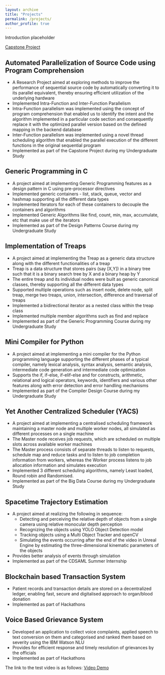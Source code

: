 ```yaml
---
layout: archive
title: "Projects"
permalink: /projects/
author_profile: true
---
```


Introduction placeholder

<a href="/projects/Capstone_project"> Capstone Project </a>

## Automated Parallelization of Source Code using Program Comprehension
  * A Research Project aimed at exploring methods to improve the performance of sequential source code by automatically converting it to its parallel equivalent, thereby ensuring efficient utilization of the underlying hardware
  * Implemented Intra-Function and Inter-Function Parallelism
  * Intra-Function parallelism was implemented using the concept of program comprehension that enabled us to identify the intent and the algorithm implemented in a particular code section and consequently replace it with the optimized parallel version based on the defined mapping in the backend database
  * Inter-Function parallelism was implemented using a novel thread scheduling algorithm that enabled the parallel execution of the different functions in the original sequential program
  * Implemented as part of the Capstone Project during my Undergraduate Study

## Generic Programming in C
  * A project aimed at implementing Generic Programming features as a design pattern in C using pre-processor directives
  * Implemented generic containers - list, stack, queue, vector and hashmap supporting all the different data types
  * Implemented Iterators for each of these containers to decouple the containers and algorithms
  * Implemented Generic Algorithms like find, count, min, max, accumulate, etc that make use of the iterators
  * Implemented as part of the Design Patterns Course during my Undergraduate Study

## Implementation of Treaps
  * A project aimed at implementing the Treap as a generic data structure along with the different functionalities of a treap
  * Treap is a data structure that stores pairs (say [X,Y]) in a binary tree such that it is a binary search tree by X and a binary heap by Y
  * The entire treap and its individual nodes were built as generic canonical classes, thereby supporting all the different data types
  * Supported multiple operations such as insert node, delete node, split treap, merge two treaps, union, intersection, difference and traversal of treaps
  * Implemented a bidirectional iterator as a nested class within the treap class
  * Implemented multiple member algorithms such as find and replace
  * Implemented as part of the Generic Programming Course during my Undergraduate Study

## Mini Compiler for Python
  * A project aimed at implementing a mini compiler for the Python programming language supporting the different phases of a typical compiler, namely lexical analysis, syntax analysis, semantic analysis, intermediate code generation and intermediate code optimization
  * Supports the if, if-else, if-elif-else and for constructs, arithmetic, relational and logical operators, keywords, identifiers and various other features along with error detection and error handling mechanisms
  * Implemented as part of the Compiler Design Course during my Undergraduate Study

## Yet Another Centralized Scheduler (YACS)
  * A project aimed at implementing a centralised scheduling framework maintaining a master node and multiple worker nodes, all simulated as different processes on a single machine
  * The Master node receives job requests, which are scheduled on multiple slots across available worker machines
  * The Master process consists of separate threads to listen to requests, schedule map and reduce tasks and to listen to job completion information from workers, whereas the Worker process listens to job allocation information and simulates execution
  * Implemented 3 different scheduling algorithms, namely Least loaded, Round robin and Randomised.
  * Implemented as part of the Big Data Course during my Undergraduate Study

## Spacetime Trajectory Estimation
  * A project aimed at realizing the following in sequence:
    * Detecting and perceiving the relative depth of objects from a single camera using relative monocular depth perception
    * Recognizing the objects using YOLO Object Detection model
    * Tracking objects using a Multi Object Tracker and openCV
    * Simulating the events occurring after the end of the video in Unreal Engine by estimating the three-dimensional kinematic parameters of the objects
  * Provides better analysis of events through simulation
  * Implemented as part of the CDSAML Summer Internship

## Blockchain based Transaction System
  * Patient records and transaction details are stored on a decentralized ledger, enabling fast, secure and digitalised approach to organ/blood donation
  * Implemented as part of Hackathons

## Voice Based Grievance System
  * Developed an application to collect voice complaints, applied speech to text conversion on them and categorised and ranked them based on severity using the IBM Watson NLU
  * Provides for efficient response and timely resolution of grievances by the officials
  * Implemented as part of Hackathons


The link to the test video is as follows: 
<a href="/experience/#test_video_demo" target="_top">Video Demo</a>


<!---!
{% for post in site.projects reversed %}
  {% include archive-single.html %}
{% endfor %}
--->

